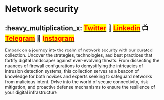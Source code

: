 # Network security

## &#x20;:heavy\_multiplication\_x: [<mark style="color:red;">Twitter</mark>](https://twitter.com/Cipher0ps\_tech?t=MlqumIay8I49eWwhjgrotg\&s=09) :link: [<mark style="color:red;">Linkedin</mark>](https://www.linkedin.com/company/cipherops/) :tv: [<mark style="color:red;">Telegram</mark>](https://t.me/cipherops\_tech) :tada: <mark style="color:red;">I</mark>[<mark style="color:red;">nstagram</mark>](https://instagram.com/cipherops\_tech?igshid=MzNlNGNkZWQ4Mg==)

Embark on a journey into the realm of network security with our curated collection. Uncover the strategies, technologies, and best practices that fortify digital landscapes against ever-evolving threats. From dissecting the nuances of firewall configurations to demystifying the intricacies of intrusion detection systems, this collection serves as a beacon of knowledge for both novices and experts seeking to safeguard networks from malicious intent. Delve into the world of secure connectivity, risk mitigation, and proactive defense mechanisms to ensure the resilience of your digital infrastructure
